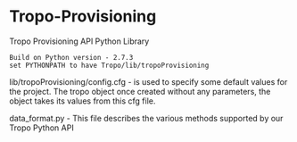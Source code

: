 Tropo-Provisioning
==================

Tropo Provisioning API Python Library

	Build on Python version - 2.7.3
	set PYTHONPATH to have Tropo/lib/tropoProvisioning 
	
lib/tropoProvisioning/config.cfg - is used to specify some default values for the project.
The tropo object once created without any parameters, the object takes its values from this cfg file.

data_format.py - This file describes the various methods supported by our Tropo Python API


	 